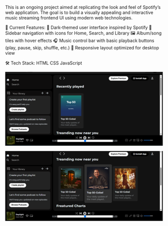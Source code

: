 This is an ongoing project aimed at replicating the look and feel of Spotify’s web application. The goal is to build a visually appealing and interactive music streaming frontend UI using modern web technologies.

🔨 Current Features:
🎨 Dark-themed user interface inspired by Spotify
🧭 Sidebar navigation with icons for Home, Search, and Library
🖼️ Album/song tiles with hover effects
🎧 Music control bar with basic playback buttons (play, pause, skip, shuffle, etc.)
🧱 Responsive layout optimized for desktop view

🛠️ Tech Stack:
  HTML
  CSS
  JavaScript

![image alt](https://github.com/SamruddhSarode/Spotify-Project/blob/253e55ce70ccf0a7573bf21422220381e00d4c63/Screenshot.png)


![image alt](https://github.com/SamruddhSarode/Spotify-Project/blob/8980174fcf23fce9464983d762e7a5cf112d01fc/Screenshot%20(2).png)
